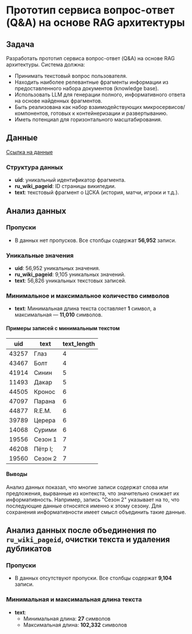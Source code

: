 # Прототип сервиса вопрос-ответ (Q&A) на основе RAG архитектуры

## Задача

Разработать прототип сервиса вопрос-ответ (Q&A) на основе RAG архитектуры. Система должна:

- Принимать текстовый вопрос пользователя.
- Находить наиболее релевантные фрагменты информации из предоставленного набора документов (knowledge base).
- Использовать LLM для генерации полного, информативного ответа на основе найденных фрагментов.
- Быть реализована как набор взаимодействующих микросервисов/компонентов, готовых к контейнеризации и развертыванию.
- Иметь потенциал для горизонтального масштабирования.

## Данные

[Ссылка на данные](https://raw.githubusercontent.com/vladislavneon/RuBQ/refs/heads/master/RuBQ_2.0/RuBQ_2.0_paragraphs.json)

### Структура данных

- **uid**: уникальный идентификатор фрагмента.
- **ru_wiki_pageid**: ID страницы википедии.
- **text**: текстовый фрагмент о ЦСКА (история, матчи, игроки и т.д.). 

## Анализ данных

### Пропуски
- В данных нет пропусков. Все столбцы содержат **56,952** записи.

### Уникальные значения
- **uid**: 56,952 уникальных значения.
- **ru_wiki_pageid**: 9,105 уникальных значений.
- **text**: 56,826 уникальных текстовых записей.

### Минимальное и максимальное количество символов
- **text**: Минимальная длина текста составляет **1** символ, а максимальная — **11,010** символов.

#### Примеры записей с минимальным текстом

| uid    | text | text_length |
|--------|------|-------------|
| 43257  | Глаз | 4           |
| 43467  | Болт | 4           |
| 41914  | Синин| 5           |
| 11493  | Дакар| 5           |
| 44505  | Кронос| 6          |
| 47097  | Парана| 6          |
| 44877  | R.E.M.| 6          |
| 39789  | Церера| 6          |
| 14068  | Сурими| 6          |
| 19556  | Сезон 1| 7         |
| 46208  | Пётр I;| 7         |
| 19560  | Сезон 2| 7         |

#### Выводы

Анализ данных показал, что многие записи содержат слова или предложения, вырванные из контекста, что значительно снижает их информативность. Например, запись "Сезон 2" указывает на то, что последующие данные относятся именно к этому сезону. Для сохранения информативности имеет смысл объединить такие данные.

## Анализ данных после объединения по `ru_wiki_pageid`, очистки текста и удаления дубликатов

### Пропуски
- В данных отсутствуют пропуски. Все столбцы содержат **9,104** записи.

### Минимальная и максимальная длина текста
- **text**: 
  - Минимальная длина: **27** символов
  - Максимальная длина: **102,332** символов
